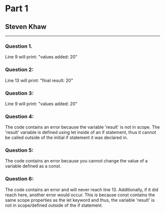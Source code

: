# Part 1
## Steven Khaw
<hr>

### Question 1.  
Line 9 will print: "values added: 20"

### Question 2:  
Line 13 will print: "final result: 20"

### Question 3:
Line 9 will print: "values added: 20"

### Question 4:
The code contains an error because the variable 'result' is not in scope. 
The 'result' variable is defined using let inside of an if statement, 
thus it cannot be called outside of the initial if statement it was declared in.

### Question 5: 
The code contains an error because you cannot change the value of a variable
defined as a const. 

### Question 6:
The code contains an error and will never reach line 13. Additionally, if 
it did reach here, another error would occur. This is because const contains
the same scope properties as the let keyword and thus, the variable 
'result' is not in scope/defined outside of the if statement. 